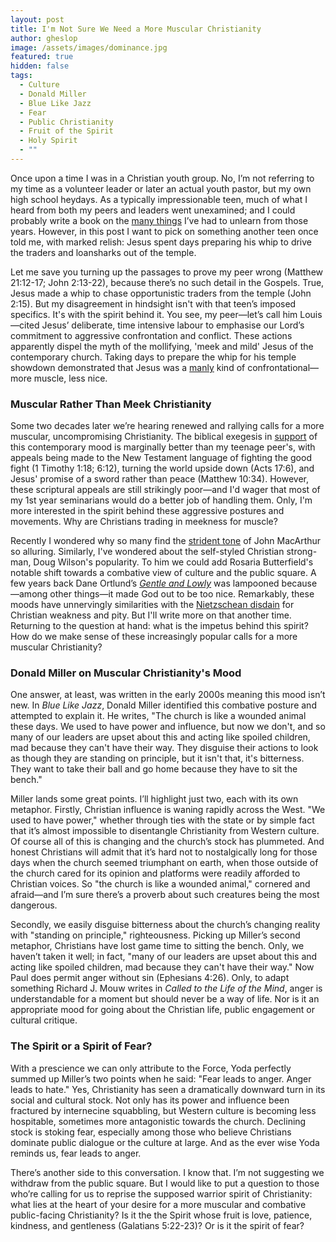 ```yaml
---
layout: post
title: I'm Not Sure We Need a More Muscular Christianity
author: gheslop
image: /assets/images/dominance.jpg
featured: true
hidden: false
tags:
  - Culture
  - Donald Miller
  - Blue Like Jazz
  - Fear
  - Public Christianity
  - Fruit of the Spirit
  - Holy Spirit
  - ""
---
```

Once upon a time I was in a Christian youth group. No, I’m not referring to my time as a volunteer leader or later an actual youth pastor, but my own high school heydays. As a typically impressionable teen, much of what I heard from both my peers and leaders went unexamined; and I could probably write a book on the [many things](https://rekindle.co.za/content/2022-06-23-bad-advice) I’ve had to unlearn from those years. However, in this post I want to pick on something another teen once told me, with marked relish: Jesus spent days preparing his whip to drive the traders and loansharks out of the temple.

Let me save you turning up the passages to prove my peer wrong (Matthew 21:12-17; John 2:13-22), because there’s no such detail in the Gospels. True, Jesus made a whip to chase opportunistic traders from the temple (John 2:15). But my disagreement in hindsight isn't with that teen’s imposed specifics. It's with the spirit behind it. You see, my peer—let’s call him Louis—cited Jesus’ deliberate, time intensive labour to emphasise our Lord’s commitment to aggressive confrontation and conflict. These actions apparently dispel the myth of the mollifying, 'meek and mild' Jesus of the contemporary church. Taking days to prepare the whip for his temple showdown demonstrated that Jesus was a [manly](https://rekindle.co.za/content/2022-06-14-if-jesus-were-wild-at-heart-the-gospels-reimagined) kind of confrontational—more muscle, less nice.

### Muscular Rather Than Meek Christianity

Some two decades later we’re hearing renewed and rallying calls for a more muscular, uncompromising Christianity. The biblical exegesis in [support](https://cleartruthmedia.com/s/103/fighting-the-good-fight-rediscovering-the-warrior-spirit-of-christianity) of this contemporary mood is marginally better than my teenage peer's, with appeals being made to the New Testament language of fighting the good fight (1 Timothy 1:18; 6:12), turning the world upside down (Acts 17:6), and Jesus' promise of a sword rather than peace (Matthew 10:34). However, these scriptural appeals are still strikingly poor—and I'd wager that most of my 1st year seminarians would do a better job of handling them. Only, I'm more interested in the spirit behind these aggressive postures and movements. Why are Christians trading in meekness for muscle?

Recently I wondered why so many find the [strident tone](https://rekindle.co.za/content/2024-06-12-john-macarthur-public-theology) of John MacArthur so alluring. Similarly, I've wondered about the self-styled Christian strong-man, Doug Wilson's popularity. To him we could add Rosaria Butterfield's notable shift towards a combative view of culture and the public square. A few years back Dane Ortlund’s *[Gentle and Lowly](https://africa.thegospelcoalition.org/article/whats-wrong-with-gentle-and-lowly/)* was lampooned because—among other things—it made God out to be too nice. Remarkably, these moods have unnervingly similarities with the [Nietzschean disdain](https://rekindle.co.za/content/2022-11-04-fridays-with-fred-pitiful-christians) for Christian weakness and pity. But I'll write more on that another time. Returning to the question at hand: what is the impetus behind this spirit? How do we make sense of these increasingly popular calls for a more muscular Christianity?

### Donald Miller on Muscular Christianity's Mood

One answer, at least, was written in the early 2000s meaning this mood isn’t new. In *Blue Like Jazz*, Donald Miller identified this combative posture and attempted to explain it. He writes, "The church is like a wounded animal these days. We used to have power and influence, but now we don't, and so many of our leaders are upset about this and acting like spoiled children, mad because they can't have their way. They disguise their actions to look as though they are standing on principle, but it isn't that, it's bitterness. They want to take their ball and go home because they have to sit the bench."

Miller lands some great points. I’ll highlight just two, each with its own metaphor. Firstly, Christian influence is waning rapidly across the West. "We used to have power," whether through ties with the state or by simple fact that it’s almost impossible to disentangle Christianity from Western culture. Of course all of this is changing and the church’s stock has plummeted. And honest Christians will admit that it’s hard not to nostalgically long for those days when the church seemed triumphant on earth, when those outside of the church cared for its opinion and platforms were readily afforded to Christian voices. So "the church is like a wounded animal," cornered and afraid—and I’m sure there’s a proverb about such creatures being the most dangerous.

Secondly, we easily disguise bitterness about the church’s changing reality with "standing on principle," righteousness. Picking up Miller’s second metaphor, Christians have lost game time to sitting the bench. Only, we haven’t taken it well; in fact, "many of our leaders are upset about this and acting like spoiled children, mad because they can't have their way." Now Paul does permit anger without sin (Ephesians 4:26). Only, to adapt something Richard J. Mouw writes in *Called to the Life of the Mind*, anger is understandable for a moment but should never be a way of life. Nor is it an appropriate mood for going about the Christian life, public engagement or cultural critique. 

### The Spirit or a Spirit of Fear?

With a prescience we can only attribute to the Force, Yoda perfectly summed up Miller’s two points when he said: "Fear leads to anger. Anger leads to hate." Yes, Christianity has seen a dramatically downward turn in its social and cultural stock. Not only has its power and influence been fractured by internecine squabbling, but Western culture is becoming less hospitable, sometimes more antagonistic towards the church. Declining stock is stoking fear, especially among those who believe Christians dominate public dialogue or the culture at large. And as the ever wise Yoda reminds us, fear leads to anger.

There’s another side to this conversation. I know that. I’m not suggesting we withdraw from the public square. But I would like to put a question to those who’re calling for us to reprise the supposed warrior spirit of Christianity: what lies at the heart of your desire for a more muscular and combative public-facing Christianity? Is it the the Spirit whose fruit is love, patience, kindness, and gentleness (Galatians 5:22-23)? Or is it the spirit of fear?